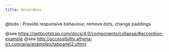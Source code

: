 ```yaml
---
title: Accordeon
---
```


@todo : Provide responsive behaviour, remove dots, change paddings

@see https://getbootstrap.com/docs/4.0/components/collapse/#accordion-example
@see http://accessibility.athena-ict.com/aria/examples/tabpanel2.shtml

